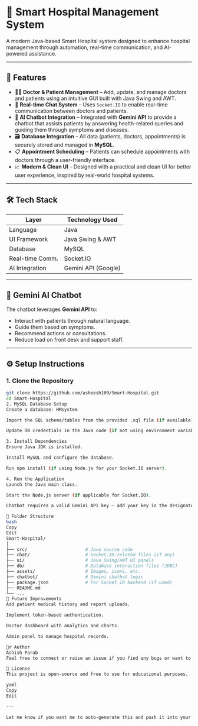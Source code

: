 # 🏥 Smart Hospital Management System

A modern Java-based Smart Hospital system designed to enhance hospital management through automation, real-time communication, and AI-powered assistance.

---

## 🚀 Features

- 🧑‍⚕️ **Doctor & Patient Management** – Add, update, and manage doctors and patients using an intuitive GUI built with Java Swing and AWT.
- 💬 **Real-time Chat System** – Uses `Socket.IO` to enable real-time communication between doctors and patients.
- 🤖 **AI Chatbot Integration** – Integrated with **Gemini API** to provide a chatbot that assists patients by answering health-related queries and guiding them through symptoms and diseases.
- 🗃️ **Database Integration** – All data (patients, doctors, appointments) is securely stored and managed in **MySQL**.
- 📋 **Appointment Scheduling** – Patients can schedule appointments with doctors through a user-friendly interface.
- 📈 **Modern & Clean UI** – Designed with a practical and clean UI for better user experience, inspired by real-world hospital systems.

---

## 🛠️ Tech Stack

| Layer              | Technology Used                |
|--------------------|-------------------------------|
| Language           | Java                           |
| UI Framework       | Java Swing & AWT               |
| Database           | MySQL                          |
| Real-time Comm.    | Socket.IO                      |
| AI Integration     | Gemini API (Google)            |

---

## 🧠 Gemini AI Chatbot

The chatbot leverages **Gemini API** to:
- Interact with patients through natural language.
- Guide them based on symptoms.
- Recommend actions or consultations.
- Reduce load on front desk and support staff.

---


## ⚙️ Setup Instructions

### 1. Clone the Repository

```bash
git clone https://github.com/asheesh109/Smart-Hospital.git
cd Smart-Hospital
2. MySQL Database Setup
Create a database: HMsystem

Import the SQL schema/tables from the provided .sql file (if available).

Update DB credentials in the Java code (if not using environment variables).

3. Install Dependencies
Ensure Java JDK is installed.

Install MySQL and configure the database.

Run npm install (if using Node.js for your Socket.IO server).

4. Run the Application
Launch the Java main class.

Start the Node.js server (if applicable for Socket.IO).

Chatbot requires a valid Gemini API key – add your key in the designated config file or environment variable.

📁 Folder Structure
bash
Copy
Edit
Smart-Hospital/
│
├── src/                      # Java source code
├── chat/                     # Socket.IO-related files (if any)
├── ui/                       # Java Swing/AWT UI panels
├── db/                       # Database interaction files (JDBC)
├── assets/                   # Images, icons, etc.
├── chatbot/                  # Gemini chatbot logic
├── package.json              # For Socket.IO backend (if used)
├── README.md
└── ...
📌 Future Improvements
Add patient medical history and report uploads.

Implement token-based authentication.

Doctor dashboard with analytics and charts.

Admin panel to manage hospital records.

🙋‍♂️ Author
Ashish Parab
Feel free to connect or raise an issue if you find any bugs or want to contribute!

📄 License
This project is open-source and free to use for educational purposes.

yaml
Copy
Edit

---

Let me know if you want me to auto-generate this and push it into your GitHub repo as a `README.md` fi
